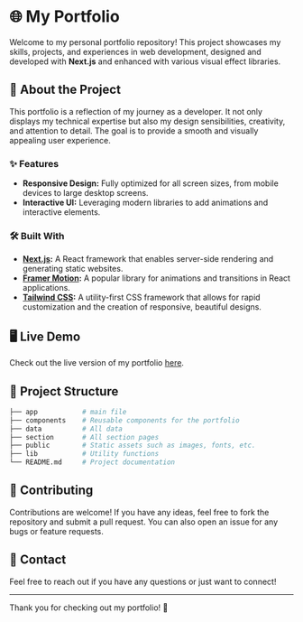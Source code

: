 # 🌐 My Portfolio

Welcome to my personal portfolio repository! This project showcases my skills, projects, and experiences in web development, designed and developed with **Next.js** and enhanced with various visual effect libraries.

## 🚀 About the Project

This portfolio is a reflection of my journey as a developer. It not only displays my technical expertise but also my design sensibilities, creativity, and attention to detail. The goal is to provide a smooth and visually appealing user experience.

### ✨ Features

- **Responsive Design:** Fully optimized for all screen sizes, from mobile devices to large desktop screens.
- **Interactive UI:** Leveraging modern libraries to add animations and interactive elements.

### 🛠️ Built With

- **[Next.js](https://nextjs.org/):** A React framework that enables server-side rendering and generating static websites.
- **[Framer Motion](https://www.framer.com/motion/):** A popular library for animations and transitions in React applications.
- **[Tailwind CSS](https://tailwindcss.com/):** A utility-first CSS framework that allows for rapid customization and the creation of responsive, beautiful designs.


## 🖥️ Live Demo

Check out the live version of my portfolio [here](https://my-portfolio-virid-rho-21.vercel.app).

## 📂 Project Structure

```bash
├── app           # main file 
├── components    # Reusable components for the portfolio
├── data          # All data
├── section       # All section pages 
├── public        # Static assets such as images, fonts, etc.
├── lib           # Utility functions
└── README.md     # Project documentation
```

## 🤝 Contributing

Contributions are welcome! If you have any ideas, feel free to fork the repository and submit a pull request. You can also open an issue for any bugs or feature requests.

## 📧 Contact

Feel free to reach out if you have any questions or just want to connect!

---

Thank you for checking out my portfolio! 🎉

